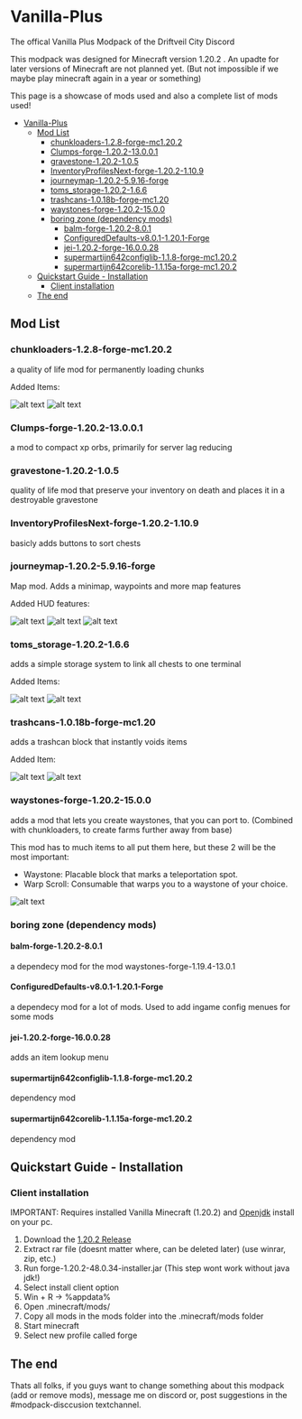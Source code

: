 # Vanilla-Plus

The offical Vanilla Plus Modpack of the Driftveil City Discord

This modpack was designed for Minecraft version 1.20.2 .
An upadte for later versions of Minecraft are not planned yet. (But not impossible if we maybe play minecraft again in a year or something)

This page is a showcase of mods used and also a complete list of mods used!

- [Vanilla-Plus](#vanilla-plus)
  - [Mod List](#mod-list)
    - [chunkloaders-1.2.8-forge-mc1.20.2](#chunkloaders-128-forge-mc1202)
    - [Clumps-forge-1.20.2-13.0.0.1](#clumps-forge-1202-13001)
    - [gravestone-1.20.2-1.0.5](#gravestone-1202-105)
    - [InventoryProfilesNext-forge-1.20.2-1.10.9](#inventoryprofilesnext-forge-1202-1109)
    - [journeymap-1.20.2-5.9.16-forge](#journeymap-1202-5916-forge)
    - [toms_storage-1.20.2-1.6.6](#toms_storage-1202-166)
    - [trashcans-1.0.18b-forge-mc1.20](#trashcans-1018b-forge-mc120)
    - [waystones-forge-1.20.2-15.0.0](#waystones-forge-1202-1500)
    - [boring zone (dependency mods)](#boring-zone-dependency-mods)
      - [balm-forge-1.20.2-8.0.1](#balm-forge-1202-801)
      - [ConfiguredDefaults-v8.0.1-1.20.1-Forge](#configureddefaults-v801-1201-forge)
      - [jei-1.20.2-forge-16.0.0.28](#jei-1202-forge-160028)
      - [supermartijn642configlib-1.1.8-forge-mc1.20.2](#supermartijn642configlib-118-forge-mc1202)
      - [supermartijn642corelib-1.1.15a-forge-mc1.20.2](#supermartijn642corelib-1115a-forge-mc1202)
  - [Quickstart Guide - Installation](#quickstart-guide---installation)
    - [Client installation](#client-installation)
  - [The end](#the-end)

## Mod List

### chunkloaders-1.2.8-forge-mc1.20.2

a quality of life mod for permanently loading chunks

Added Items:

![alt text][chunkloading]
![alt text][chunkloadingrecipes]

### Clumps-forge-1.20.2-13.0.0.1

a mod to compact xp orbs, primarily for server lag reducing

### gravestone-1.20.2-1.0.5

quality of life mod that preserve your inventory on death and places it in a destroyable gravestone

### InventoryProfilesNext-forge-1.20.2-1.10.9

basicly adds buttons to sort chests

### journeymap-1.20.2-5.9.16-forge

Map mod. Adds a minimap, waypoints and more map features

Added HUD features:

![alt text][minimap]
![alt text][fullmapview]
![alt text][waypoint]

### toms_storage-1.20.2-1.6.6

adds a simple storage system to link all chests to one terminal

Added Items:

![alt text][toms]
![alt text][tomsrecipe]

### trashcans-1.0.18b-forge-mc1.20

adds a trashcan block that instantly voids items

Added Item:

![alt text][trashcan]
![alt text][trashcanrecipe]

### waystones-forge-1.20.2-15.0.0

adds a mod that lets you create waystones, that you can port to. (Combined with chunkloaders, to create farms further away from base)

This mod has to much items to all put them here, but these 2 will be the most important:

- Waystone: Placable block that marks a teleportation spot.
- Warp Scroll: Consumable that warps you to a waystone of your choice.

![alt text][waystones]

### boring zone (dependency mods)

#### balm-forge-1.20.2-8.0.1

a dependecy mod for the mod waystones-forge-1.19.4-13.0.1

#### ConfiguredDefaults-v8.0.1-1.20.1-Forge

a dependecy mod for a lot of mods. Used to add ingame config menues for some mods

#### jei-1.20.2-forge-16.0.0.28

adds an item lookup menu

#### supermartijn642configlib-1.1.8-forge-mc1.20.2

dependency mod

#### supermartijn642corelib-1.1.15a-forge-mc1.20.2

dependency mod

## Quickstart Guide - Installation

### Client installation

IMPORTANT:
Requires installed Vanilla Minecraft (1.20.2) and [Openjdk](https://www.oracle.com/de/java/technologies/downloads/#java20) install on your pc.

1. Download the [1.20.2 Release](https://github.com/Bust-Henry/Vanilla-Plus/releases/tag/1.20.2-Release)
2. Extract rar file (doesnt matter where, can be deleted later) (use winrar, zip, etc.)
3. Run forge-1.20.2-48.0.34-installer.jar (This step wont work without java jdk!)
4. Select install client option
5. Win + R -> %appdata%
6. Open .minecraft/mods/
7. Copy all mods in the mods folder into the .minecraft/mods folder
8. Start minecraft
9. Select new profile called forge

## The end

Thats all folks, if you guys want to change something about this modpack (add or remove mods), message me on discord or, post suggestions in the #modpack-disccusion textchannel.

[chunkloading]: https://github.com/Bust-Henry/Vanilla-Plus/blob/master/images/ChunkLoading.gif "Title"
[chunkloadingrecipes]: https://github.com/Bust-Henry/Vanilla-Plus/blob/master/images/ChunkLoadingRecipes.gif "Title"
[fullmapview]: https://github.com/Bust-Henry/Vanilla-Plus/blob/master/images/FullMapView.png "Title"
[minimap]: https://github.com/Bust-Henry/Vanilla-Plus/blob/master/images/Minimap.png "Title"
[toms]: https://github.com/Bust-Henry/Vanilla-Plus/blob/master/images/Toms.gif "Title"
[tomsrecipe]: https://github.com/Bust-Henry/Vanilla-Plus/blob/master/images/TomsRecipe.gif "Title"
[trashcan]: https://github.com/Bust-Henry/Vanilla-Plus/blob/master/images/Trashcan.png "Title"
[trashcanrecipe]: https://github.com/Bust-Henry/Vanilla-Plus/blob/master/images/TrashcanRecipe.png "Title"
[waypoint]: https://github.com/Bust-Henry/Vanilla-Plus/blob/master/images/Waypoint.png "Title"
[waystones]: https://github.com/Bust-Henry/Vanilla-Plus/blob/master/images/Waystones.gif "Title"

